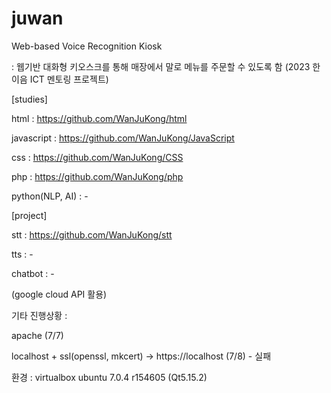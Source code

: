 # juwan
Web-based Voice Recognition Kiosk

: 웹기반 대화형 키오스크를 통해 매장에서 말로 메뉴를 주문할 수 있도록 함 (2023 한이음 ICT 멘토링 프로젝트)


[studies]

html : https://github.com/WanJuKong/html

javascript : https://github.com/WanJuKong/JavaScript

css : https://github.com/WanJuKong/CSS

php : https://github.com/WanJuKong/php

python(NLP, AI) : -


[project]

stt : https://github.com/WanJuKong/stt

tts : -

chatbot : -

(google cloud API 활용)


기타 진행상황 :

apache (7/7)

localhost + ssl(openssl, mkcert) -> https://localhost (7/8) - 실패


환경 : virtualbox ubuntu 7.0.4 r154605 (Qt5.15.2)










